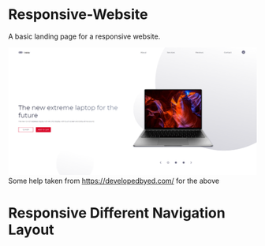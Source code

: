 # Responsive-Website
A basic landing page for a responsive website.


![Screenshot Missing](https://github.com/RitvikKhanna/Responsive-Website/blob/master/img/screenshot.png)
Some help taken from https://developedbyed.com/ for the above


# Responsive Different Navigation Layout

